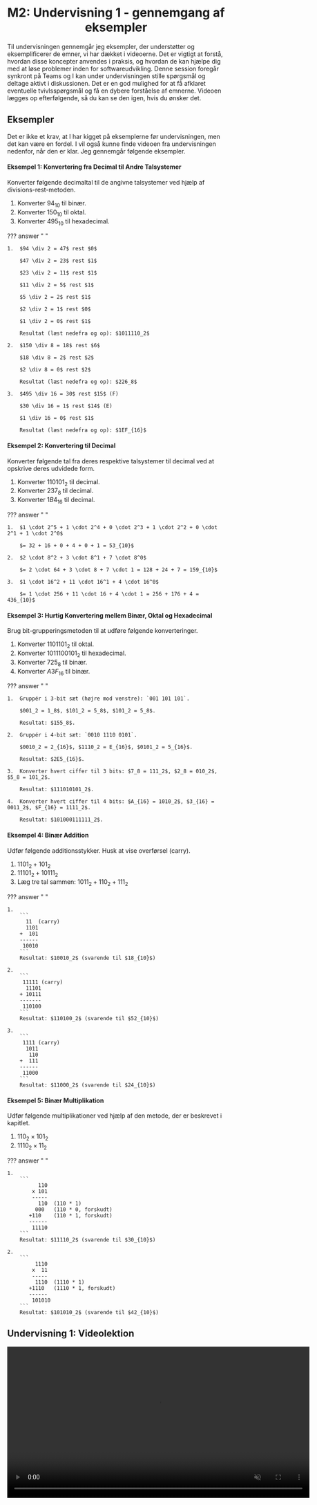 <h1 align="center">M2: Undervisning 1 - gennemgang af eksempler</h1>

Til undervisningen gennemgår jeg eksempler, der understøtter og eksemplificerer de emner, vi har dækket i videoerne. Det er vigtigt at forstå, hvordan disse koncepter anvendes i praksis, og hvordan de kan hjælpe dig med at løse problemer inden for softwareudvikling. Denne session foregår synkront på Teams og I kan under undervisningen stille spørgsmål og deltage aktivt i diskussionen. Det er en god mulighed for at få afklaret eventuelle tvivlsspørgsmål og få en dybere forståelse af emnerne. Videoen lægges op efterfølgende, så du kan se den igen, hvis du ønsker det.

## Eksempler

<style>
body[data-md-color-scheme] .md-content ol       { list-style-type: lower-alpha; }
body[data-md-color-scheme] .md-content ol li    { padding-left: 10px; }
</style>

Det er ikke et krav, at I har kigget på eksemplerne før undervisningen, men det kan være en fordel. I vil også kunne finde videoen fra undervisningen nedenfor, når den er klar. Jeg gennemgår følgende eksempler.

#### Eksempel 1: Konvertering fra Decimal til Andre Talsystemer
Konverter følgende decimaltal til de angivne talsystemer ved hjælp af divisions-rest-metoden.

1.  Konverter $94_{10}$ til binær.
2.  Konverter $150_{10}$ til oktal.
3.  Konverter $495_{10}$ til hexadecimal.

??? answer "&nbsp;"

    1.  $94 \div 2 = 47$ rest $0$
        
        $47 \div 2 = 23$ rest $1$
        
        $23 \div 2 = 11$ rest $1$
        
        $11 \div 2 = 5$ rest $1$
        
        $5 \div 2 = 2$ rest $1$
        
        $2 \div 2 = 1$ rest $0$
        
        $1 \div 2 = 0$ rest $1$
        
        Resultat (læst nedefra og op): $1011110_2$

    2.  $150 \div 8 = 18$ rest $6$
        
        $18 \div 8 = 2$ rest $2$
        
        $2 \div 8 = 0$ rest $2$
        
        Resultat (læst nedefra og op): $226_8$

    3.  $495 \div 16 = 30$ rest $15$ (F)
        
        $30 \div 16 = 1$ rest $14$ (E)
        
        $1 \div 16 = 0$ rest $1$
        
        Resultat (læst nedefra og op): $1EF_{16}$

#### Eksempel 2: Konvertering til Decimal
Konverter følgende tal fra deres respektive talsystemer til decimal ved at opskrive deres udvidede form.

1.  Konverter $110101_2$ til decimal.
2.  Konverter $237_8$ til decimal.
3.  Konverter $1B4_{16}$ til decimal.

??? answer "&nbsp;"

    1.  $1 \cdot 2^5 + 1 \cdot 2^4 + 0 \cdot 2^3 + 1 \cdot 2^2 + 0 \cdot 2^1 + 1 \cdot 2^0$
        
        $= 32 + 16 + 0 + 4 + 0 + 1 = 53_{10}$

    2.  $2 \cdot 8^2 + 3 \cdot 8^1 + 7 \cdot 8^0$
        
        $= 2 \cdot 64 + 3 \cdot 8 + 7 \cdot 1 = 128 + 24 + 7 = 159_{10}$

    3.  $1 \cdot 16^2 + 11 \cdot 16^1 + 4 \cdot 16^0$
        
        $= 1 \cdot 256 + 11 \cdot 16 + 4 \cdot 1 = 256 + 176 + 4 = 436_{10}$

#### Eksempel 3: Hurtig Konvertering mellem Binær, Oktal og Hexadecimal
Brug bit-grupperingsmetoden til at udføre følgende konverteringer.

1.  Konverter $1101101_2$ til oktal.
2.  Konverter $1011100101_2$ til hexadecimal.
3.  Konverter $725_8$ til binær.
4.  Konverter $A3F_{16}$ til binær.

??? answer "&nbsp;"

    1.  Gruppér i 3-bit sæt (højre mod venstre): `001 101 101`.
        
        $001_2 = 1_8$, $101_2 = 5_8$, $101_2 = 5_8$.
        
        Resultat: $155_8$.

    2.  Gruppér i 4-bit sæt: `0010 1110 0101`.
        
        $0010_2 = 2_{16}$, $1110_2 = E_{16}$, $0101_2 = 5_{16}$.
        
        Resultat: $2E5_{16}$.

    3.  Konverter hvert ciffer til 3 bits: $7_8 = 111_2$, $2_8 = 010_2$, $5_8 = 101_2$.
        
        Resultat: $111010101_2$.

    4.  Konverter hvert ciffer til 4 bits: $A_{16} = 1010_2$, $3_{16} = 0011_2$, $F_{16} = 1111_2$.
        
        Resultat: $101000111111_2$.

#### Eksempel 4: Binær Addition
Udfør følgende additionsstykker. Husk at vise overførsel (carry).

1.  $1101_2 + 101_2$
2.  $11101_2 + 10111_2$
3.  Læg tre tal sammen: $1011_2 + 110_2 + 111_2$

??? answer "&nbsp;"

    1.  
        ```
          11  (carry)
          1101
        +  101
        ------
         10010 
        ```
        Resultat: $10010_2$ (svarende til $18_{10}$)

    2.  
        ```
         11111 (carry)
          11101
        + 10111
        -------
         110100
        ```
        Resultat: $110100_2$ (svarende til $52_{10}$)

    3.  
        ```
         1111 (carry)
          1011
           110
        +  111
        ------
         11000
        ```
        Resultat: $11000_2$ (svarende til $24_{10}$)

#### Eksempel 5: Binær Multiplikation
Udfør følgende multiplikationer ved hjælp af den metode, der er beskrevet i kapitlet.

1.  $110_2 \times 101_2$
2.  $1110_2 \times 11_2$

??? answer "&nbsp;"

    1.  
        ```
              110
            x 101
            -----
              110  (110 * 1)
             000   (110 * 0, forskudt)
           +110    (110 * 1, forskudt)
           ------
            11110 
        ```
        Resultat: $11110_2$ (svarende til $30_{10}$)

    2.  
        ```
             1110
            x  11
            -----
             1110  (1110 * 1)
           +1110   (1110 * 1, forskudt)
           ------
            101010
        ```
        Resultat: $101010_2$ (svarende til $42_{10}$)

## Undervisning 1: Videolektion

<p align="center">
    <video width="700" autoplay loop muted controls playsinline preload="metadata">
        <source src="/MSE1_DK_25/figures/comingsoon.mp4" type="video/mp4">
        Your browser does not support the video tag.
    </video>
</p>